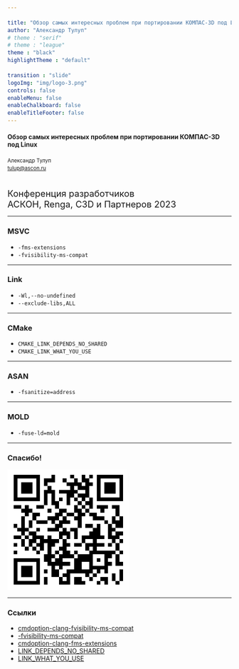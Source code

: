 ```yaml
---

title: "Обзор самых интересных проблем при портировании КОМПАС-3D под Linux"
author: "Александр Тулуп"
# theme : "serif"
# theme : "league"
theme : "black"
highlightTheme : "default"

transition : "slide"
logoImg: "img/logo-3.png"
controls: false
enableMenu: false
enableChalkboard: false
enableTitleFooter: false
---
```


#### Обзор самых интересных проблем при портировании КОМПАС-3D под Linux
<small>Александр Тулуп<br>tulup@ascon.ru</small>

<span style="font-size: 15pt">
<br>Конференция разработчиков<br>
АСКОН, Renga, C3D и Партнеров 2023</span>

---

### MSVC

- `-fms-extensions`
- `-fvisibility-ms-compat`

---

### Link

- `-Wl,--no-undefined`
- `--exclude-libs,ALL`

---

### CMake

- `CMAKE_LINK_DEPENDS_NO_SHARED`
- `CMAKE_LINK_WHAT_YOU_USE`

---

### ASAN

- `-fsanitize=address`


---

### MOLD

- `-fuse-ld=mold`

---

### Спасибо!

![link](img/link.png)

---

### Ссылки
- [cmdoption-clang-fvisibility-ms-compat](https://clang.llvm.org/docs/ClangCommandLineReference.html#cmdoption-clang-fvisibility-ms-compat)
- [-fvisibility-ms-compat](https://gcc.gnu.org/onlinedocs/gcc/C_002b_002b-Dialect-Options.html)
- [cmdoption-clang-fms-extensions](https://clang.llvm.org/docs/ClangCommandLineReference.html#cmdoption-clang-fms-extensions)
- [LINK_DEPENDS_NO_SHARED](https://cmake.org/cmake/help/latest/prop_tgt/LINK_DEPENDS_NO_SHARED.html#prop_tgt:LINK_DEPENDS_NO_SHARED)
- [LINK_WHAT_YOU_USE](https://cmake.org/cmake/help/latest/prop_tgt/LINK_WHAT_YOU_USE.html)